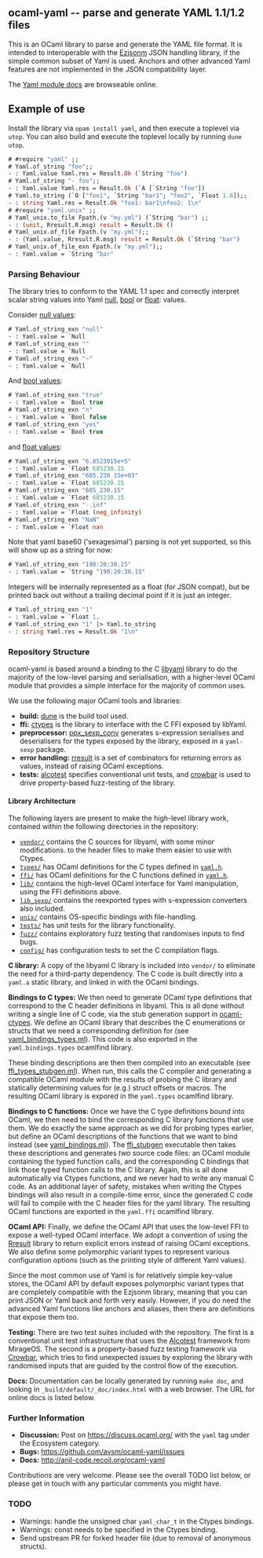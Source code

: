 ## ocaml-yaml -- parse and generate YAML 1.1/1.2 files

This is an OCaml library to parse and generate the YAML file
format.  It is intended to interoperable with the [Ezjsonm](https://github.com/mirage/ezjsonm)
JSON handling library, if the simple common subset of Yaml 
is used.  Anchors and other advanced Yaml features are not
implemented in the JSON compatibility layer.

The [Yaml module docs](http://anil-code.recoil.org/ocaml-yaml/yaml/Yaml/index.html) are browseable online.

## Example of use

Install the library via `opam install yaml`, and then execute a
toplevel via `utop`.  You can also build and execute the toplevel
locally by running `dune utop`.

```ocaml
# #require "yaml" ;;
# Yaml.of_string "foo";;
- : Yaml.value Yaml.res = Result.Ok (`String "foo")
# Yaml.of_string "- foo";;
- : Yaml.value Yaml.res = Result.Ok (`A [`String "foo"])
# Yaml.to_string (`O ["foo1", `String "bar1"; "foo2", `Float 1.0]);;
- : string Yaml.res = Result.Ok "foo1: bar1\nfoo2: 1\n"
# #require "yaml.unix" ;;
# Yaml_unix.to_file Fpath.(v "my.yml") (`String "bar") ;;
- : (unit, Rresult.R.msg) result = Result.Ok ()
# Yaml_unix.of_file Fpath.(v "my.yml");;
- : (Yaml.value, Rresult.R.msg) result = Result.Ok (`String "bar")
# Yaml_unix.of_file_exn Fpath.(v "my.yml");;
- : Yaml.value = `String "bar"
```

### Parsing Behaviour

The library tries to conform to the YAML 1.1 spec and correctly interpret
scalar string values into Yaml [null](http://yaml.org/type/null.html), 
[bool](http://yaml.org/type/bool.html) or [float](https://yaml.org/type/float.html):
values.

Consider [null values](http://yaml.org/type/null.html):

```ocaml
# Yaml.of_string_exn "null"
- : Yaml.value = `Null
# Yaml.of_string_exn ""
- : Yaml.value = `Null
# Yaml.of_string_exn "~"
- : Yaml.value = `Null
```

And [bool values](http://yaml.org/type/bool.html):

```ocaml
# Yaml.of_string_exn "true"
- : Yaml.value = `Bool true
# Yaml.of_string_exn "n"
- : Yaml.value = `Bool false
# Yaml.of_string_exn "yes"
- : Yaml.value = `Bool true
```

and [float values](https://yaml.org/type/float.html):

```ocaml
# Yaml.of_string_exn "6.8523015e+5"
- : Yaml.value = `Float 685230.15
# Yaml.of_string_exn "685.230_15e+03"
- : Yaml.value = `Float 685230.15
# Yaml.of_string_exn "685_230.15"
- : Yaml.value = `Float 685230.15
# Yaml.of_string_exn "-.inf"
- : Yaml.value = `Float (neg_infinity)
# Yaml.of_string_exn "NaN"
- : Yaml.value = `Float nan
```

Note that yaml base60 ('sexagesimal') parsing is not yet supported, so
this will show up as a string for now:

```ocaml
# Yaml.of_string_exn "190:20:30.15"
- : Yaml.value = `String "190:20:30.15"
```

Integers will be internally represented as a float (for JSON compat),
but be printed back out without a trailing decimal point if it is
just an integer.

```ocaml
# Yaml.of_string_exn "1"
- : Yaml.value = `Float 1.
# Yaml.of_string_exn "1" |> Yaml.to_string
- : string Yaml.res = Result.Ok "1\n"
```

### Repository Structure

ocaml-yaml is based around a binding to the C [libyaml](http://pyyaml.org/wiki/LibYAML)
library to do the majority of the low-level parsing and serialisation,
with a higher-level OCaml module that provides a simple interface for the
majority of common uses.

We use the following major OCaml tools and libraries:

- **build:** [dune](https://github.com/janestreet/dune) is the build tool used.
- **ffi:** [ctypes](https://github.com/ocamllabs/ocaml-ctypes) is the library to interface with the C FFI exposed by libYaml.
- **preprocessor:** [ppx_sexp_conv](https://github.com/janestreet/ppx_sexp_conv) generates s-expression serialises and deserialisers for the types exposed by the library, exposed in a `yaml-sexp` package.
- **error handling:** [rresult](https://github.com/dbuenzli/rresult) is a set of combinators for returning errors as values, instead of raising OCaml exceptions.
- **tests:** [alcotest](https://github.com/mirage/alcotest) specifies conventional unit tests, and [crowbar](https://github.com/stedolan/crowbar) is used to drive property-based fuzz-testing of the library.

#### Library Architecture

The following layers are present to make the high-level library work, contained
within the following directories in the repository:

- [`vendor/`](vendor/) contains the C sources for libyaml, with some minor modifications.
  to the header files to make them easier to use with Ctypes.
- [`types/`](types/) has OCaml definitions for the C types defined in [`yaml.h`](vendor/yaml.h).
- [`ffi/`](ffi/) has OCaml definitions for the C functions defined in [`yaml.h`](vendor/yaml.h).
- [`lib/`](lib/) contains the high-level OCaml interface for Yaml manipulation, using the FFI definitions above.
- [`lib_sexp/`](lib_sexp/) contains the reexported types with s-expression converters also included.
- [`unix/`](unix/) contains OS-specific bindings with file-handling.
- [`tests/`](tests/) has unit tests for the library functionality.
- [`fuzz/`](fuzz/) contains exploratory fuzz testing that randomises inputs to find bugs.
- [`config/`](config/) has configuration tests to set the C compilation flags.

**C library:** A copy of the libyaml C library is included into `vendor/` to eliminate the need
for a third-party dependency.  The C code is built directly into a `yaml.a`
static library, and linked in with the OCaml bindings.

**Bindings to C types:** We then need to generate OCaml type definitions that correspond to the C header
definitions in libyaml.  This is all done without writing a single line of C code,
via the stub generation support in [ocaml-ctypes](https://github.com/ocamllabs/ocaml-ctypes).
We define an OCaml library that describes the C enumerations or structs that we need a
corresponding definition for (see [yaml_bindings_types.ml](types/bindings/yaml_bindings_types.ml)).
This code is also exported in the `yaml.bindings.types` ocamlfind library.

These binding descriptions are then then compiled into an executable (see [ffi_types_stubgen.ml](types/stubgen/ffi_types_stubgen.ml)).
When run, this calls the C compiler and generating a compatible OCaml module with the results
of probing the C library and statically determining values for (e.g.) struct offsets or macros.
The resulting OCaml library is expored in the `yaml.types` ocamlfind library.

**Bindings to C functions:** Once we have the C type definitions bound into OCaml, we then need to
bind the corresponding C library functions that use them.  We do exactly the same approach as we 
did for probing types earlier, but define an OCaml descriptions of the functions
that we want to bind instead (see [yaml_bindings.ml](ffi/bindings/yaml_bindings.ml)).
The [ffi_stubgen](ffi/stubgen/ffi_stubgen.ml) executable then takes these descriptions and
generates *two* source code files: an OCaml module containing the typed function calls,
and the corresponding C bindings that link those typed function calls to the C library.
Again, this is all done automatically via Ctypes functions, and we never had to write
any manual C code.  As an additional layer of safety, mistakes when writing the Ctypes
bindings will also result in a compile-time error, since the generated C code will fail
to compile with the C header files for the yaml library.  The resulting OCaml functions
are exported in the `yaml.ffi` ocamlfind library.

**OCaml API:** Finally, we define the OCaml API that uses the low-level FFI to expose
a well-typed OCaml interface. We adopt a convention of using the [Rresult](https://github.com/dbuenzli/rresult)
library to return explicit errors instead of raising OCaml exceptions.  We also
define some polymorphic variant types to represent various configuration options
(such as the printing style of different Yaml values).

Since the most common use of Yaml is for relatively simple key-value stores, the
OCaml API by default exposes polymorphic variant types that are completely compatible
with the Ezjsonm library, meaning that you can print JSON or Yaml back and forth
very easily.  However, if you do need the advanced Yaml functions like anchors and
aliases, then there are definitions that expose them too.

**Testing:** There are two test suites included with the repository.  The first is
a conventional unit test infrastructure that uses the [Alcotest](https://github.com/mirage/alcotest)
framework from MirageOS.  The second is a property-based fuzz testing framework
via [Crowbar](https://github.com/stedolan/crowbar), which tries to find unexpected
issues by exploring the library with randomised inputs that are guided by the
control flow of the execution. 

**Docs:** Documentation can be locally generated by running `make doc`, and looking
in `_build/default/_doc/index.html` with a web browser. The URL for online docs
is listed below.

### Further Information

- **Discussion:** Post on <https://discuss.ocaml.org/> with the `yaml` tag under
  the Ecosystem category.
- **Bugs:** <https://github.com/avsm/ocaml-yaml/issues>
- **Docs:** <http://anil-code.recoil.org/ocaml-yaml>

Contributions are very welcome.  Please see the overall TODO list below, or
please get in touch with any particular comments you might have.

### TODO 

- Warnings: handle the unsigned char `yaml_char_t` in the Ctypes bindings.
- Warnings: const needs to be specified in the Ctypes binding.
- Send upstream PR for forked header file (due to removal of anonymous structs).
